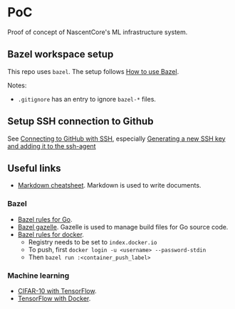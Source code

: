 # PoC

Proof of concept of NascentCore's ML infrastructure system.

## Bazel workspace setup

This repo uses `bazel`. The setup follows [How to use Bazel](
https://docs.bazel.build/versions/master/getting-started.html#installation).

Notes:

*   `.gitignore` has an entry to ignore `bazel-*` files.

## Setup SSH connection to Github

See [Connecting to GitHub with SSH](
https://help.github.com/en/github/authenticating-to-github/connecting-to-github-with-ssh),
especially
[Generating a new SSH key and adding it to the ssh-agent](
https://help.github.com/en/github/authenticating-to-github/generating-a-new-ssh-key-and-adding-it-to-the-ssh-agent)

## Useful links

*   [Markdown cheatsheet](
    https://github.com/adam-p/markdown-here/wiki/Markdown-Cheatsheet).
    Markdown is used to write documents.

### Bazel

*   [Bazel rules for Go](
    https://github.com/bazelbuild/rules_go).
*   [Bazel gazelle](https://github.com/bazelbuild/bazel-gazelle). Gazelle is
    used to manage build files for Go source code.
*   [Bazel rules for docker](https://github.com/bazelbuild/rules_docker).
    *   Registry needs to be set to `index.docker.io`
    *   To push, first `docker login -u <username> --password-stdin`
    *   Then `bazel run :<container_push_label>`

### Machine learning

*   [CIFAR-10 with TensorFlow](https://www.tensorflow.org/tutorials/images/cnn).
*   [TensorFlow with Docker](https://www.tensorflow.org/install/docker).
